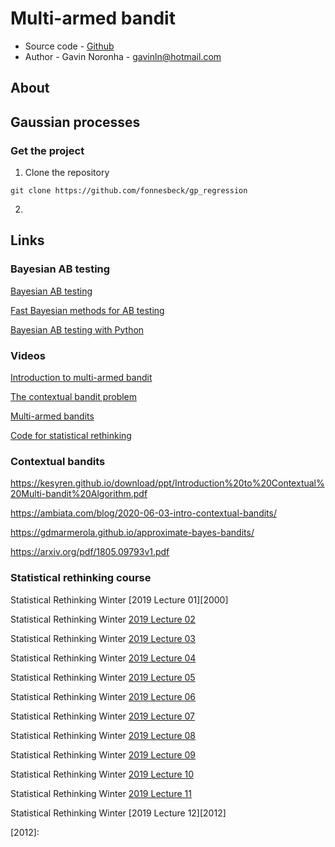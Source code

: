 # Multi-armed bandit

* Source code - [Github][1]
* Author - Gavin Noronha - <gavinln@hotmail.com>

[1]: https://github.com/gavinln/multi-armed-bandit

## About

## Gaussian processes

### Get the project

1. Clone the repository

```
git clone https://github.com/fonnesbeck/gp_regression
```

2. 

## Links

### Bayesian AB testing

[Bayesian AB testing][900]

[900]: http://www.claudiobellei.com/2017/11/02/bayesian-AB-testing/

[Fast Bayesian methods for AB testing][910]

[910]: https://frankportman.github.io/bayesAB/

[Bayesian AB testing with Python][920]

[920]: https://towardsdatascience.com/bayesian-a-b-testing-with-python-the-easy-guide-d638f89e0b8a

### Videos

[Introduction to multi-armed bandit][1000]

[1000]: https://www.youtube.com/watch?v=qAvY2tkMHHA

[The contextual bandit problem][1010]

[1010]: https://www.youtube.com/watch?v=N5x48g2sp8M&list=RDQMmqy4gD2NO8Y

[Multi-armed bandits][1020]

[1020]: https://www.youtube.com/watch?v=Qy-vum3GH-s&list=RDQMmqy4gD2NO8Y

[Code for statistical rethinking][1030]

[1030]: https://github.com/rmcelreath/rethinking

### Contextual bandits

https://kesyren.github.io/download/ppt/Introduction%20to%20Contextual%20Multi-bandit%20Algorithm.pdf

https://ambiata.com/blog/2020-06-03-intro-contextual-bandits/

https://gdmarmerola.github.io/approximate-bayes-bandits/

https://arxiv.org/pdf/1805.09793v1.pdf

### Statistical rethinking course

Statistical Rethinking Winter [2019 Lecture 01][2000]

[2001]: https://www.youtube.com/watch?v=4WVelCswXo4

Statistical Rethinking Winter [2019 Lecture 02][2002]

[2002]: https://www.youtube.com/watch?v=XoVtOAN0htU

Statistical Rethinking Winter [2019 Lecture 03][2003]

[2003]: https://www.youtube.com/watch?v=h5aPo5wXN8E

Statistical Rethinking Winter [2019 Lecture 04][2004]

[2004]: https://www.youtube.com/watch?v=ENxTrFf9a7c

Statistical Rethinking Winter [2019 Lecture 05][2005]

[2005]: https://www.youtube.com/watch?v=e0tO64mtYMU

Statistical Rethinking Winter [2019 Lecture 06][2006]

[2006]: https://www.youtube.com/watch?v=l_7yIUqWBmE

Statistical Rethinking Winter [2019 Lecture 07][2007]

[2007]: https://www.youtube.com/watch?v=0Jc6Kgw5qc0

Statistical Rethinking Winter [2019 Lecture 08][2008]

[2008]: https://www.youtube.com/watch?v=gjrsYDJbRh0

Statistical Rethinking Winter [2019 Lecture 09][2009]

[2009]: https://www.youtube.com/watch?v=QhHfo6-Bx8o

Statistical Rethinking Winter [2019 Lecture 10][2010]

[2010]: https://www.youtube.com/watch?v=v-j0UmWf3Us

Statistical Rethinking Winter [2019 Lecture 11][2011]

[2011]: https://www.youtube.com/watch?v=-4y4X8ELcEM

Statistical Rethinking Winter [2019 Lecture 12][2012]

[2012]:
